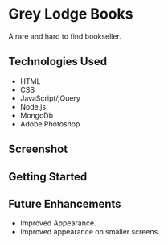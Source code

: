 # Grey Lodge Books

A rare and hard to find bookseller.

## Technologies Used
- HTML
- CSS
- JavaScript/jQuery
- Node.js
- MongoDb
- Adobe Photoshop

## Screenshot

## Getting Started

## Future Enhancements
 - Improved Appearance.
 - Improved appearance on smaller screens.